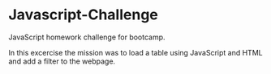 # Javascript-Challenge
JavaScript homework challenge for bootcamp.

In this excercise the mission was to load a table using JavaScript and HTML and add a filter to the webpage.
